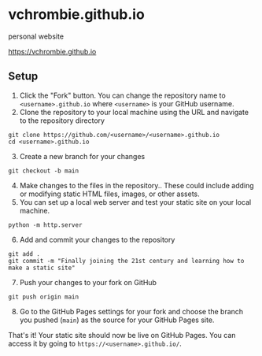 
# vchrombie.github.io
personal website

https://vchrombie.github.io

## Setup

1. Click the "Fork" button. You can change the repository name to `<username>.github.io` where `<username>` is your GitHub username.
2. Clone the repository to your local machine using the URL and navigate to the repository directory
```
git clone https://github.com/<username>/<username>.github.io
cd <username>.github.io
```
3. Create a new branch for your changes
```
git checkout -b main
```
4. Make changes to the files in the repository.. These could include adding or modifying static HTML files, images, or other assets.
5. You can set up a local web server and test your static site on your local machine. 
```
python -m http.server
```
6. Add and commit your changes to the repository
```
git add .
git commit -m "Finally joining the 21st century and learning how to make a static site"
```
7. Push your changes to your fork on GitHub
```
git push origin main
```
8. Go to the GitHub Pages settings for your fork and choose the branch you pushed (`main`) as the source for your GitHub Pages site.

That's it! Your static site should now be live on GitHub Pages. You can access it by going to `https://<username>.github.io/`.
